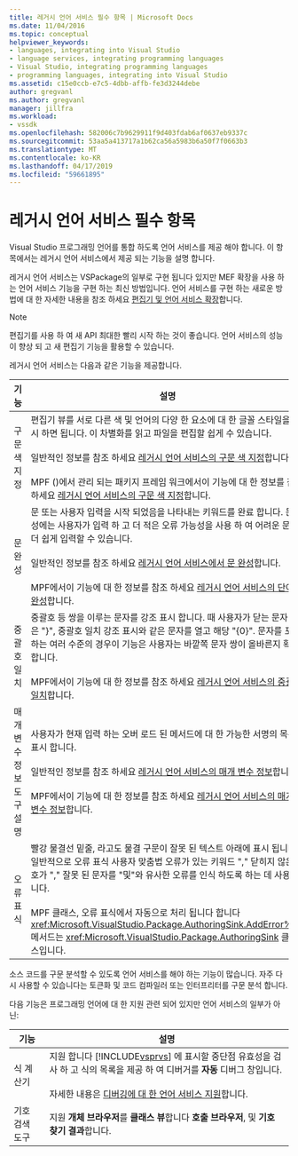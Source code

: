```yaml
---
title: 레거시 언어 서비스 필수 항목 | Microsoft Docs
ms.date: 11/04/2016
ms.topic: conceptual
helpviewer_keywords:
- languages, integrating into Visual Studio
- language services, integrating programming languages
- Visual Studio, integrating programming languages
- programming languages, integrating into Visual Studio
ms.assetid: c15e0ccb-e7c5-4dbb-affb-fe3d3244debe
author: gregvanl
ms.author: gregvanl
manager: jillfra
ms.workload:
- vssdk
ms.openlocfilehash: 582006c7b9629911f9d403fdab6af0637eb9337c
ms.sourcegitcommit: 53aa5a413717a1b62ca56a5983b6a50f7f0663b3
ms.translationtype: MT
ms.contentlocale: ko-KR
ms.lasthandoff: 04/17/2019
ms.locfileid: "59661895"
---
```

# <a name="legacy-language-service-essentials"></a>레거시 언어 서비스 필수 항목
Visual Studio 프로그래밍 언어를 통합 하도록 언어 서비스를 제공 해야 합니다. 이 항목에서는 레거시 언어 서비스에서 제공 되는 기능을 설명 합니다.

 레거시 언어 서비스는 VSPackage의 일부로 구현 됩니다 있지만 MEF 확장을 사용 하는 언어 서비스 기능을 구현 하는 최신 방법입니다. 언어 서비스를 구현 하는 새로운 방법에 대 한 자세한 내용을 참조 하세요 [편집기 및 언어 서비스 확장](../../extensibility/editor-and-language-service-extensions.md)합니다.

> [!NOTE]
>  편집기를 사용 하 여 새 API 최대한 빨리 시작 하는 것이 좋습니다. 언어 서비스의 성능이 향상 되 고 새 편집기 기능을 활용할 수 있습니다.

 레거시 언어 서비스는 다음과 같은 기능을 제공합니다.

|기능|설명|
|-------------|-----------------|
|구문 색 지정|편집기 뷰를 서로 다른 색 및 언어의 다양 한 요소에 대 한 글꼴 스타일을 표시 하면 됩니다. 이 차별화를 읽고 파일을 편집할 쉽게 수 있습니다.<br /><br /> 일반적인 정보를 참조 하세요 [레거시 언어 서비스의 구문 색 지정](../../extensibility/internals/syntax-coloring-in-a-legacy-language-service.md)합니다.<br /><br /> MPF ()에서 관리 되는 패키지 프레임 워크에서이 기능에 대 한 정보를 참조 하세요 [레거시 언어 서비스의 구문 색 지정](../../extensibility/internals/syntax-colorizing-in-a-legacy-language-service.md)합니다.|
|문 완성 |문 또는 사용자 입력을 시작 되었음을 나타내는 키워드를 완료 합니다. 문 완성에는 사용자가 입력 하 고 더 적은 오류 가능성을 사용 하 여 어려운 문을 더 쉽게 입력할 수 있습니다.<br /><br /> 일반적인 정보를 참조 하세요 [레거시 언어 서비스에서 문 완성](../../extensibility/internals/statement-completion-in-a-legacy-language-service.md)합니다.<br /><br /> MPF에서이 기능에 대 한 정보를 참조 하세요 [레거시 언어 서비스의 단어 완성](../../extensibility/internals/word-completion-in-a-legacy-language-service.md)합니다.|
|중괄호 일치|중괄호 등 쌍을 이루는 문자를 강조 표시 합니다. 때 사용자가 닫는 문자 같은 "}", 중괄호 일치 강조 표시와 같은 문자를 열고 해당 "{0}". 문자를 포함 하는 여러 수준의 경우이 기능은 사용자는 바깥쪽 문자 쌍이 올바른지 확인 합니다.<br /><br /> MPF에서이 기능에 대 한 정보를 참조 하세요 [레거시 언어 서비스의 중괄호 일치](../../extensibility/internals/brace-matching-in-a-legacy-language-service.md)합니다.|
|매개 변수 정보 도구 설명|사용자가 현재 입력 하는 오버 로드 된 메서드에 대 한 가능한 서명의 목록을 표시 합니다.<br /><br /> 일반적인 정보를 참조 하세요 [레거시 언어 서비스의 매개 변수 정보](../../extensibility/internals/parameter-info-in-a-legacy-language-service1.md)합니다.<br /><br /> MPF에서이 기능에 대 한 정보를 참조 하세요 [레거시 언어 서비스의 매개 변수 정보](../../extensibility/internals/parameter-info-in-a-legacy-language-service2.md)합니다.|
|오류 표식|빨강 물결선 밑줄, 라고도 물결 구문이 잘못 된 텍스트 아래에 표시 됩니다. 일반적으로 오류 표식 사용자 맞춤법 오류가 있는 키워드 "," 닫히지 않은 괄호가 "," 잘못 된 문자를 "및"와 유사한 오류를 인식 하도록 하는 데 사용 됩니다.<br /><br /> MPF 클래스, 오류 표식에서 자동으로 처리 됩니다 합니다 <xref:Microsoft.VisualStudio.Package.AuthoringSink.AddError%2A> 메서드는 <xref:Microsoft.VisualStudio.Package.AuthoringSink> 클래스입니다.|

 소스 코드를 구문 분석할 수 있도록 언어 서비스를 해야 하는 기능이 많습니다. 자주 다시 사용할 수 있습니다는 토큰화 및 코드 컴파일러 또는 인터프리터를 구문 분석 합니다.

 다음 기능은 프로그래밍 언어에 대 한 지원 관련 되어 있지만 언어 서비스의 일부가 아닌:

| 기능 | 설명 |
|-----------------------| - |
| 식 계산기 | 지원 합니다 [!INCLUDE[vsprvs](../../code-quality/includes/vsprvs_md.md)] 에 표시할 중단점 유효성을 검사 하 고 식의 목록을 제공 하 여 디버거를 **자동** 디버그 창입니다.<br /><br /> 자세한 내용은 [디버깅에 대 한 언어 서비스 지원](../../extensibility/internals/language-service-support-for-debugging.md)합니다. |
| 기호 검색 도구 | 지원 **개체 브라우저**를 **클래스 뷰**합니다 **호출 브라우저**, 및 **기호 찾기 결과**합니다. |
